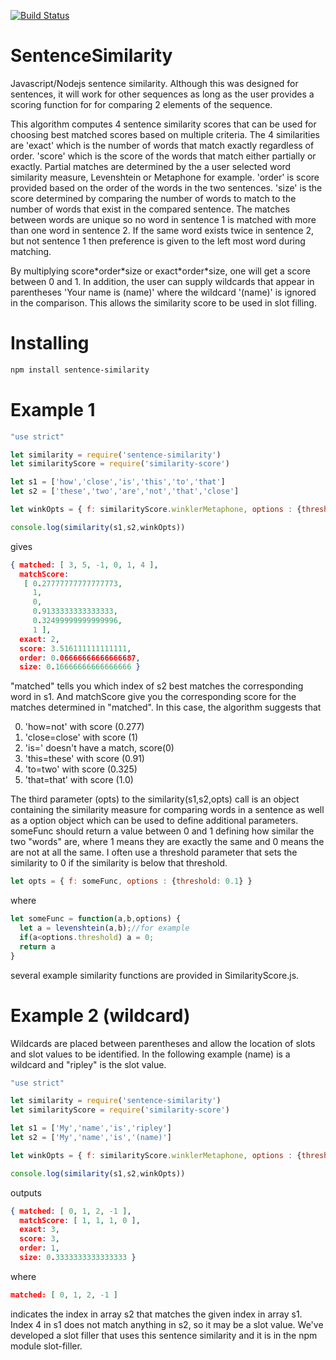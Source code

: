 [![Build Status](https://travis-ci.org/jloveric/SentenceSimilarity.svg?branch=master)](https://travis-ci.org/jloveric/SentenceSimilarity)

# SentenceSimilarity
Javascript/Nodejs sentence similarity.  Although this was designed for sentences, it will work for other sequences as long as the user provides
a scoring function for for comparing 2 elements of the sequence.

This algorithm computes 4 sentence similarity scores that can be used for choosing best matched scores based
on multiple criteria.  The 4 similarities are 'exact' which is the number of words that match exactly regardless of order. 'score' which is the score of the words that match either partially or exactly.  Partial matches are determined by the a user selected word similarity measure, Levenshtein or Metaphone for example. 'order' is score provided based on the order of
the words in the two sentences. 'size' is the score determined by comparing the number of words to match to the number of
words that exist in the compared sentence.  The matches between words are unique so no word in sentence 1 is matched with more than one word in sentence 2.  If the same word exists twice in sentence 2, but not sentence 1 then preference is given to the
left most word during matching. 

By multiplying score\*order\*size or exact\*order\*size, one will get a score between 0 and 1.  In addition, the user can
supply wildcards that appear in parentheses 'Your name is (name)' where the wildcard '(name)' is ignored in the comparison.  This allows the similarity score to be used in slot filling.

# Installing

```bash
npm install sentence-similarity
```

# Example 1
```javascript
"use strict"

let similarity = require('sentence-similarity')
let similarityScore = require('similarity-score')

let s1 = ['how','close','is','this','to','that']
let s2 = ['these','two','are','not','that','close']

let winkOpts = { f: similarityScore.winklerMetaphone, options : {threshold: 0} }

console.log(similarity(s1,s2,winkOpts))
```

gives

```json
{ matched: [ 3, 5, -1, 0, 1, 4 ],
  matchScore: 
   [ 0.27777777777777773,
     1,
     0,
     0.9133333333333333,
     0.32499999999999996,
     1 ],
  exact: 2,
  score: 3.516111111111111,
  order: 0.06666666666666687,
  size: 0.16666666666666666 }
```
"matched" tells you which index of s2 best matches the corresponding word in s1.  And matchScore give you the corresponding score for the matches determined in "matched".  In this case, the algorithm suggests that

0. 'how=not' with score (0.277)
1. 'close=close' with score (1)
2. 'is=' doesn't have a match, score(0)
3. 'this=these' with score (0.91)
4. 'to=two' with score (0.325)
5. 'that=that' with score (1.0)

The third parameter (opts) to the similarity(s1,s2,opts) call is an object containing the similarity measure for comparing words in a sentence as well as a option object which can be used to define additional parameters.  someFunc should return a value between 0 and 1
defining how similar the two "words" are, where 1 means they are exactly the same and 0 means the are not at all the same.  I often use a threshold parameter that sets the similarity to 0 if the similarity is below that threshold.

```javascript
let opts = { f: someFunc, options : {threshold: 0.1} }
```
where
```javascript
let someFunc = function(a,b,options) {
  let a = levenshtein(a,b);//for example
  if(a<options.threshold) a = 0;
  return a
}
```
several example similarity functions are provided in SimilarityScore.js.

# Example 2 (wildcard)

Wildcards are placed between parentheses and allow the location of slots and slot values to be identified.  In the following example (name) is a wildcard and "ripley" is the slot value.

```javascript
"use strict"

let similarity = require('sentence-similarity')
let similarityScore = require('similarity-score')

let s1 = ['My','name','is','ripley']
let s2 = ['My','name','is','(name)']

let winkOpts = { f: similarityScore.winklerMetaphone, options : {threshold: 0} }

console.log(similarity(s1,s2,winkOpts))
```
outputs
```json
{ matched: [ 0, 1, 2, -1 ],
  matchScore: [ 1, 1, 1, 0 ],
  exact: 3,
  score: 3,
  order: 1,
  size: 0.3333333333333333 }
```
where
```json
matched: [ 0, 1, 2, -1 ]
```
indicates the index in array s2 that matches the given index in array s1.  Index 4 in s1 does not match anything
in s2, so it may be a slot value.  We've developed a slot filler that uses this sentence similarity and it is in
the npm module slot-filler.
